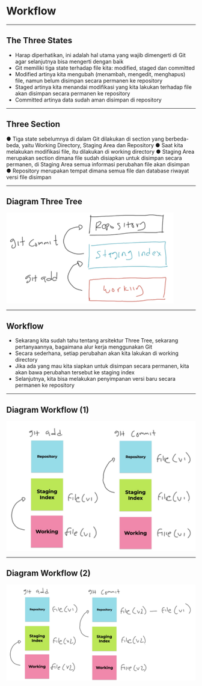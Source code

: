 # Workflow

---

## The Three States

- Harap diperhatikan, ini adalah hal utama yang wajib dimengerti di Git agar selanjutnya bisa mengerti dengan baik
- Git memiliki tiga state terhadap file kita: modified, staged dan committed
- Modified artinya kita mengubah (menambah, mengedit, menghapus) file, namun belum disimpan secara permanen ke repository
- Staged artinya kita menandai modifikasi yang kita lakukan terhadap file akan disimpan secara permanen ke repository
- Committed artinya data sudah aman disimpan di repository

---

## Three Section

● Tiga state sebelumnya di dalam Git dilakukan di section yang berbeda-beda, yaitu Working Directory, Staging Area dan Repository
● Saat kita melakukan modifikasi file, itu dilakukan di working directory
● Staging Area merupakan section dimana file sudah disiapkan untuk disimpan secara permanen, di Staging Area semua informasi perubahan file akan disimpan
● Repository merupakan tempat dimana semua file dan database riwayat versi file disimpan

---

## Diagram Three Tree

![1](../assets/img/5/1.PNG)

---

## Workflow

- Sekarang kita sudah tahu tentang arsitektur Three Tree, sekarang pertanyaannya, bagaimana alur kerja menggunakan Git
- Secara sederhana, setiap perubahan akan kita lakukan di working directory
- Jika ada yang mau kita siapkan untuk disimpan secara permanen, kita akan bawa perubahan tersebut ke staging index
- Selanjutnya, kita bisa melakukan penyimpanan versi baru secara permanen ke repository

---

## Diagram Workflow (1)

![2](../assets/img/5/2.PNG)

---

## Diagram Workflow (2)

![3](../assets/img/5/3.PNG)
